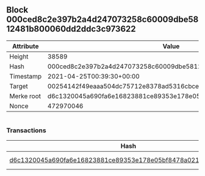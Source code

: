 ## Block 000ced8c2e397b2a4d247073258c60009dbe5812481b800060dd2ddc3c973622

Attribute | Value
--- | ---
Height | 38589
Hash | 000ced8c2e397b2a4d247073258c60009dbe5812481b800060dd2ddc3c973622
Timestamp | 2021-04-25T00:39:30+00:00
Target | 00254142f49eaaa504dc75712e8378ad5316cbcead634704b3734b6271167cc4
Merke root | d6c1320045a690fa6e16823881ce89353e178e05bf8478a0218dcb86ffc3f1e7
Nonce | 472970046

```

```

### Transactions

Hash | Amount
--- | ---
[d6c1320045a690fa6e16823881ce89353e178e05bf8478a0218dcb86ffc3f1e7](d6c1320045a690fa6e16823881ce89353e178e05bf8478a0218dcb86ffc3f1e7.md) | 10.00000000 SKEPTI 
